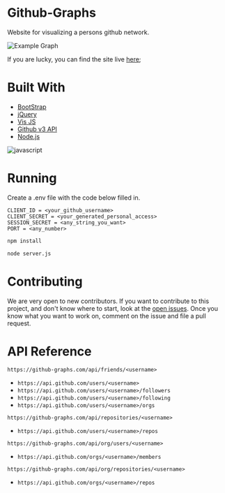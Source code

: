 # Github-Graphs

Website for visualizing a persons github network.

![Example Graph](./doc/graphExample.png)

If you are lucky, you can find the site live [here](https://github-graphs.com/);

# Built With

- [BootStrap](https://getbootstrap.com/)
- [jQuery](https://jquery.com/)
- [Vis JS](http://visjs.org/)
- [Github v3 API](https://developer.github.com/v3/)
- [Node.js](https://nodejs.org/en/)

![javascript](./doc/javaScript.jpg)

# Running

Create a .env file with the code below filled in.

```
CLIENT_ID = <your_github_username>
CLIENT_SECRET = <your_generated_personal_access>
SESSION_SECRET = <any_string_you_want>
PORT = <any_number>
```

```bash
npm install
```

```bash
node server.js
```

# Contributing

We are very open to new contributors. If you want to contribute to this project, and don't know where to start, look at the [open issues](https://github.com/jrtechs/github-graphs/issues). Once you know what you want to work on, comment on the issue and file a pull request.

# API Reference

`https://github-graphs.com/api/friends/<username>`

- `https://api.github.com/users/<username>`
- `https://api.github.com/users/<username>/followers`
- `https://api.github.com/users/<username>/following`
- `https://api.github.com/users/<username>/orgs`

`https://github-graphs.com/api/repositories/<username>`

- `https://api.github.com/users/<username>/repos`

`https://github-graphs.com/api/org/users/<username>`

- `https://api.github.com/orgs/<username>/members`

`https://github-graphs.com/api/org/repositories/<username>`

- `https://api.github.com/orgs/<username>/repos`
